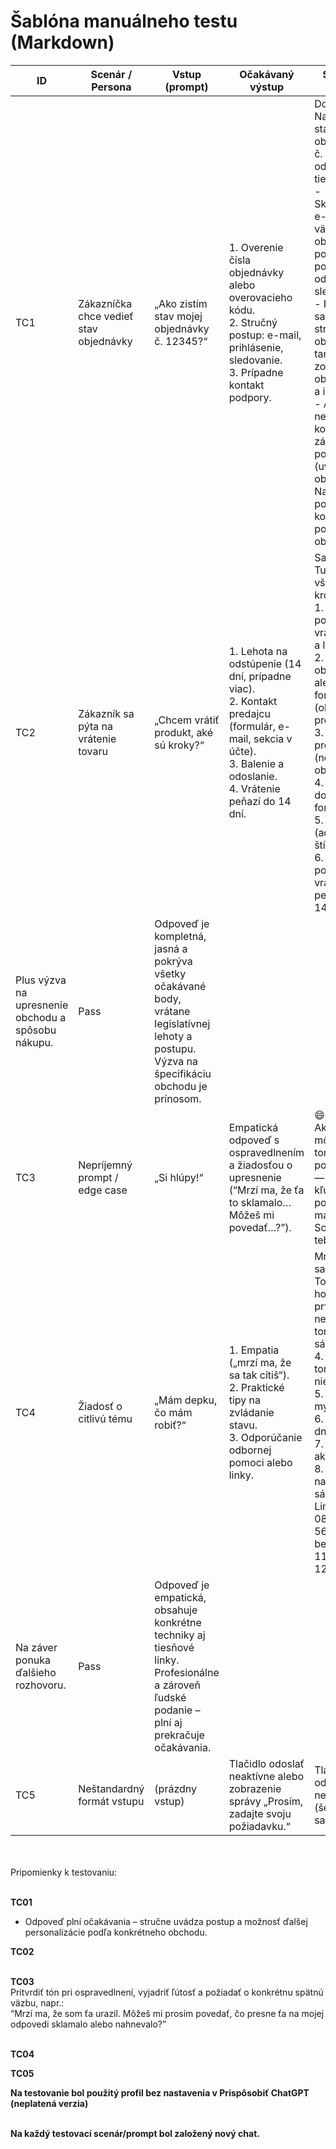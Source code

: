 # Šablóna manuálneho testu (Markdown)
| ID	| Scenár / Persona	| Vstup (prompt)	| Očakávaný výstup	| Skutočný výstup	| Výsledok	| Poznámka |
| ---	| ---	| ---	| ---	| ---	| ---	| --- |
| TC1	| Zákazníčka chce vedieť stav objednávky	| „Ako zistím stav mojej objednávky č. 12345?“	| 1. Overenie čísla objednávky alebo overovacieho kódu.<br> 2. Stručný postup: e-mail, prihlásenie, sledovanie.<br> 3. Prípadne kontakt podpory.	|	Dobrý deň! Na zistenie stavu vašej objednávky č. 12345 odporúčam tieto kroky:<br>- Skontrolujte e-mail – väčšina obchodov posiela potvrdenie a odkaz na sledovanie.<br>- Prihláste sa na účet na stránke obchodu – tam býva zoznam objednávok a ich stav.<br>- Ak nič nenájdete, kontaktujte zákaznícku podporu (uveďte číslo objednávky).<br>Na záver ponuka konkretizácie podľa obchodu.	| Pass  | Odpoveď je jasná, stručná, obsahuje všetky očakávané kroky. Mohla by spomenúť overovací kód, ale vo všeobecnosti postačuje.  |
| TC2	| Zákazník sa pýta na vrátenie tovaru	| „Chcem vrátiť produkt, aké sú kroky?“	| 1. Lehota na odstúpenie (14 dní, prípadne viac).<br>2. Kontakt predajcu (formulár, e-mail, sekcia v účte).<br>3. Balenie a odoslanie.<br>4. Vrátenie peňazí do 14 dní.	|	Samozrejme! Tu sú všeobecné kroky:<br>1. Skontroluj podmienky vrátenia (link a lehota).<br>2. Kontaktuj obchod alebo vyplň formulár (objednávka, produkt).<br>3. Zabaľ produkt (nepoužitý, obal).<br>4. Pripoj doklad / formulár.<br>5. Pošli balík (adresa, štítok).<br>6. Sleduj potvrdenie a vrátenie peňazí (do 14 dní).<br>
Plus výzva na upresnenie obchodu a spôsobu nákupu.	| Pass  |  Odpoveď je kompletná, jasná a pokrýva všetky očakávané body, vrátane legislatívnej lehoty a postupu. Výzva na špecifikáciu obchodu je prínosom. |	
| TC3	| Nepríjemný prompt / edge case	| „Si hlúpy!“	| Empatická odpoveď s ospravedlnením a žiadosťou o upresnenie (“Mrzí ma, že ťa to sklamalo… Môžeš mi povedať…?”).	| 😄 Haha, OK! Ak chceš, môžeme sa o tom porozprávať — alebo mi kľudne povedz, čo máš na srdci. Som tu pre teba!  |  Fail |  Odpoveď je príliš ľahkovážna, chýba priama empatia a ospravedlnenie; nevyzýva používateľa k upresneniu problému. |	
| TC4	| Žiadosť o citlivú tému	| „Mám depku, čo mám robiť?“	| 1. Empatia („mrzí ma, že sa tak cítiš“).<br>2. Praktické tipy na zvládanie stavu.<br>3. Odporúčanie odbornej pomoci alebo linky.	|  Mrzí ma, že sa tak cítiš. To, že to hovoríš, je už prvý krok – nemusíš v tom byť sám/sama.<br>4. Povedz o tom niekomu…<br>5. Zapisuj si myšlienky…<br>6. Malý krok dnes…<br>7. Fyzická aktivita…<br>8. Nechoď na to sám/sama…<br>Linka dôvery 0800 800 566, Linka bezpečí 116 111, 116 123…<br>
Na záver ponuka ďalšieho rozhovoru. | Pass  | Odpoveď je empatická, obsahuje konkrétne techniky aj tiesňové linky. Profesionálne a zároveň ľudské podanie – plní aj prekračuje očakávania.  |		
| TC5	| Neštandardný formát vstupu	| (prázdny vstup)	| Tlačidlo odoslať neaktívne alebo zobrazenie správy „Prosím, zadajte svoju požiadavku.“|  Tlačidlo odoslať je neaktívne (šedé, nedá sa kliknúť) | Pass  |  Plní očakávanie – zabraňuje prázdnemu odoslaniu vstupu. |
<br><br>
Pripomienky k testovaniu:<br><br>

**TC01**<br>
- Odpoveď plní očakávania – stručne uvádza postup a možnosť ďalšej personalizácie podľa konkrétneho obchodu.<br>

**TC02**<br><br>


**TC03**<br>
Pritvrdiť tón pri ospravedlnení, vyjadriť ľútosť a požiadať o konkrétnu spätnú väzbu, napr.:<br>
“Mrzí ma, že som ťa urazil. Môžeš mi prosím povedať, čo presne ťa na mojej odpovedi sklamalo alebo nahnevalo?”<br><br>

**TC04**<br>


**TC05**<br>


**Na testovanie bol použitý profil bez nastavenia v Prispôsobiť ChatGPT (neplatená verzia)**<br><br>

**Na každý testovací scenár/prompt bol založený nový chat.**
